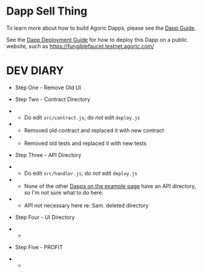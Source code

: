# Dapp Sell Thing

To learn more about how to build Agoric Dapps, please see the [Dapp Guide](https://agoric.com/documentation/dapps/).

See the [Dapp Deployment Guide](https://github.com/Agoric/agoric-sdk/wiki/Dapp-Deployment-Guide) for how to deploy this Dapp on a public website, such as https://fungiblefaucet.testnet.agoric.com/


# DEV DIARY
- Step One - Remove Old UI
- Step Two - Contract Directory
 - - Do edit `src/contract.js`; do *not* edit `deploy.js`
 - - Removed old contract and replaced it with new contract
 - - Removed old tests and replaced it with new tests

- Step Three - API Directory
 - - Do edit `src/handler.js`; do *not* edit `deploy.js`
 - - None of the other [Dapps on the example page](https://docs.agoric.com/guides/dapps/dapp-templates.html) have an API directory, so I'm not sure what to do here.
 - - API not necessary here re: Sam. deleted directory

- Step Four - UI Directory
 - - 

- Step Five - PROFIT
 - - 